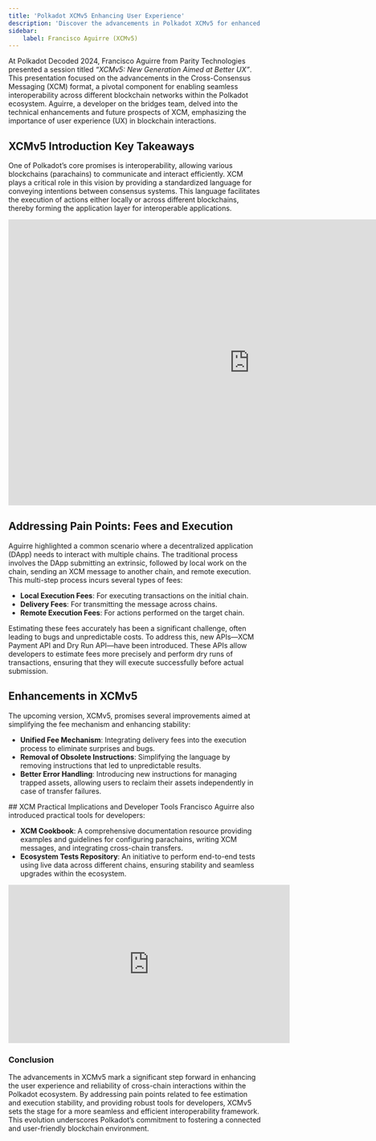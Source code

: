 ```yaml
---
title: 'Polkadot XCMv5 Enhancing User Experience'
description: 'Discover the advancements in Polkadot XCMv5 for enhanced blockchain interoperability and user experience from Polkadot Decoded 2024.'
sidebar: 
    label: Francisco Aguirre (XCMv5)
---
```

At Polkadot Decoded 2024, Francisco Aguirre from Parity Technologies presented a session titled *“XCMv5: New Generation Aimed at Better UX”*. This presentation focused on the advancements in the Cross-Consensus Messaging (XCM) format, a pivotal component for enabling seamless interoperability across different blockchain networks within the Polkadot ecosystem. Aguirre, a developer on the bridges team, delved into the technical enhancements and future prospects of XCM, emphasizing the importance of user experience (UX) in blockchain interactions.

## XCMv5 Introduction Key Takeaways
One of Polkadot’s core promises is interoperability, allowing various blockchains (parachains) to communicate and interact efficiently. XCM plays a critical role in this vision by providing a standardized language for conveying intentions between consensus systems. This language facilitates the execution of actions either locally or across different blockchains, thereby forming the application layer for interoperable applications.

<iframe allowfullscreen="allowfullscreen" frameborder="0" height="569" src="https://docs.google.com/presentation/d/e/2PACX-1vSvQ2jwtr4E_LXPpaFJjcw8pmZxBrXynorhp3ag_1Z1krGzFjuXiZ_GgNHAEK3ItaO8Vwxf5VQ5vqrQ/embed?start=false&loop=false&delayms=60000" width="960"></iframe>

## Addressing Pain Points: Fees and Execution
Aguirre highlighted a common scenario where a decentralized application (DApp) needs to interact with multiple chains. The traditional process involves the DApp submitting an extrinsic, followed by local work on the chain, sending an XCM message to another chain, and remote execution. This multi-step process incurs several types of fees:
- **Local Execution Fees**: For executing transactions on the initial chain.
- **Delivery Fees**: For transmitting the message across chains.
- **Remote Execution Fees**: For actions performed on the target chain.

Estimating these fees accurately has been a significant challenge, often leading to bugs and unpredictable costs. To address this, new APIs—XCM Payment API and Dry Run API—have been introduced. These APIs allow developers to estimate fees more precisely and perform dry runs of transactions, ensuring that they will execute successfully before actual submission.

## Enhancements in XCMv5
The upcoming version, XCMv5, promises several improvements aimed at simplifying the fee mechanism and enhancing stability:
- **Unified Fee Mechanism**: Integrating delivery fees into the execution process to eliminate surprises and bugs.
- **Removal of Obsolete Instructions**: Simplifying the language by removing instructions that led to unpredictable results.
- **Better Error Handling**: Introducing new instructions for managing trapped assets, allowing users to reclaim their assets independently in case of transfer failures.

## XCM Practical Implications and Developer Tools
Francisco Aguirre also introduced practical tools for developers:
- **XCM Cookbook**: A comprehensive documentation resource providing examples and guidelines for configuring parachains, writing XCM messages, and integrating cross-chain transfers.
- **Ecosystem Tests Repository**: An initiative to perform end-to-end tests using live data across different chains, ensuring stability and seamless upgrades within the ecosystem.

<iframe allowfullscreen="allowfullscreen" frameborder="0" height="315" src="https://www.youtube.com/embed/qQahedN-nWQ?si=on7opToCuN2zDvJe" title="YouTube video player" width="560"></iframe>

### Conclusion
The advancements in XCMv5 mark a significant step forward in enhancing the user experience and reliability of cross-chain interactions within the Polkadot ecosystem. By addressing pain points related to fee estimation and execution stability, and providing robust tools for developers, XCMv5 sets the stage for a more seamless and efficient interoperability framework. This evolution underscores Polkadot’s commitment to fostering a connected and user-friendly blockchain environment.